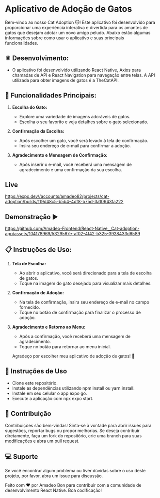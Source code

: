 # Aplicativo de Adoção de Gatos

Bem-vindo ao nosso Cat Adoption 🐱! Este aplicativo foi desenvolvido para proporcionar uma experiência interativa e divertida para os amantes de gatos que desejam adotar um novo amigo peludo. Abaixo estão algumas informações sobre como usar o aplicativo e suas principais funcionalidades.

## ⚛ Desenvolvimento:

- O aplicativo foi desenvolvido utilizando React Native, Axios para chamadas de API e React Navigation para navegação entre telas. A API utilizada para obter imagens de gatos é a TheCatAPI.

## 📱 Funcionalidades Principais:

1. **Escolha do Gato:**

   - Explore uma variedade de imagens adoráveis de gatos.
   - Escolha o seu favorito e veja detalhes sobre o gato selecionado.

2. **Confirmação da Escolha:**

   - Após escolher um gato, você será levado à tela de confirmação.
   - Insira seu endereço de e-mail para confirmar a adoção.

3. **Agradecimento e Mensagem de Confirmação:**
   - Após inserir o e-mail, você receberá uma mensagem de agradecimento e uma confirmação da sua escolha.
  
## Live
  
 https://expo.dev//accounts/amadeo82/projects/cat-adoption/builds/119d48c5-b5b4-4df8-b75d-3a10943fa222
  
## Demonstração ▶



https://github.com/Amadeo-Frontend/React-Native__Cat-adoption-app/assets/104178969/5329567e-af02-4f42-b325-3928433d6589



## 📋 Instruções de Uso:

1. **Tela de Escolha:**

   - Ao abrir o aplicativo, você será direcionado para a tela de escolha de gatos.
   - Toque na imagem do gato desejado para visualizar mais detalhes.

2. **Confirmação de Adoção:**

   - Na tela de confirmação, insira seu endereço de e-mail no campo fornecido.
   - Toque no botão de confirmação para finalizar o processo de adoção.

3. **Agradecimento e Retorno ao Menu:**

   - Após a confirmação, você receberá uma mensagem de agradecimento.
   - Toque no botão para retornar ao menu inicial.

   Agradeço por escolher meu aplicativo de adoção de gatos! 🐾


## 🎯 Instruções de Uso

- Clone este repositório.
- Instale as dependências utilizando npm install ou yarn install.
- Instale em seu celular o app expo go.
- Execute a aplicação com npx expo start.

## 🧾 Contribuição

Contribuições são bem-vindas! Sinta-se à vontade para abrir issues para
sugestões, reportar bugs ou propor melhorias. Se deseja contribuir diretamente,
faça um fork do repositório, crie uma branch para suas modificações e abra um
pull request.

## 💻 Suporte

Se você encontrar algum problema ou tiver dúvidas sobre o uso deste projeto, por
favor, abra um issue para discussão.

Feito com ❤️ por Amadeo Bon para contribuir com a comunidade de desenvolvimento
React Native. Boa codificação!
